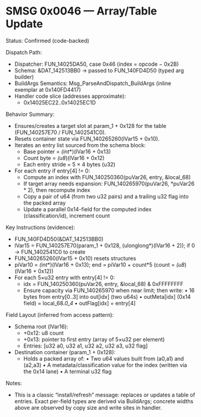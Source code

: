 # SMSG 0x0046 — Array/Table Update

Status: Confirmed (code-backed)

Dispatch Path:
- Dispatcher: FUN_14025DA50, case 0x46 (index = opcode − 0x2B)
- Schema: &DAT_142513BB0 → passed to FUN_140FD4D50 (typed arg builder)
- BuildArgs Semantics: Msg_ParseAndDispatch_BuildArgs (inline exemplar at 0x140FD4417)
- Handler code slice (addresses approximate):
  - 0x14025EC22..0x14025EC1D

Behavior Summary:
- Ensures/creates a target slot at param_1 + 0x128 for the table (FUN_140257E70 / FUN_1402541C0).
- Resets container state via FUN_140265260(lVar15 + 0x10).
- Iterates an entry list sourced from the schema block:
  - Base pointer = *(int**)(lVar16 + 0x13)
  - Count byte = *(u8*)(lVar16 + 0x12)
  - Each entry stride = 5 × 4 bytes (u32)
- For each entry if entry[4] != 0:
  - Compute an index with FUN_140250360(puVar26, entry, &local_68)
  - If target array needs expansion: FUN_140265970(puVar26, *puVar26 * 2), then recompute index
  - Copy a pair of u64 (from two u32 pairs) and a trailing u32 flag into the packed array
  - Update a parallel 0x14-field for the computed index (classification/id), increment count

Key Instructions (evidence):
- FUN_140FD4D50(&DAT_142513BB0)
- lVar15 = FUN_140257E70(param_1 + 0x128, (ulonglong*)(lVar16 + 2)); if 0 → FUN_1402541C0 to create
- FUN_140265260(lVar15 + 0x10) resets structures
- piVar10 = *(int**)(lVar16 + 0x13); end = piVar10 + count*5 (count = *(u8*)(lVar16 + 0x12))
- For each 5×u32 entry with entry[4] != 0:
  - idx = FUN_140250360(puVar26, entry, &local_68) & 0xFFFFFFFF
  - Ensure capacity via FUN_140265970 when near limit; then write:
    • 16 bytes from entry[0..3] into out[idx] (two u64s)
    • outMeta[idx] (0x14 field) = local_68._0_4_
    • outFlag[idx] = entry[4]

Field Layout (inferred from access pattern):
- Schema root (lVar16):
  - +0x12: u8 count
  - +0x13: pointer to first entry (array of 5×u32 per element)
  - Entries: [u32 a0, u32 a1, u32 a2, u32 a3, u32 flag]
- Destination container (param_1 + 0x128):
  - Holds a packed array of:
    • Two u64 values built from (a0,a1) and (a2,a3)
    • A metadata/classification value for the index (written via the 0x14 lane)
    • A terminal u32 flag

Notes:
- This is a classic “install/refresh” message: replaces or updates a table of entries. Exact per-field types are derived via BuildArgs; concrete widths above are observed by copy size and write sites in handler.

